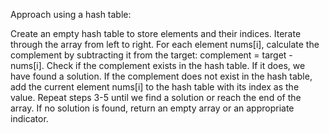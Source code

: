 Approach using a hash table:

Create an empty hash table to store elements and their indices.
Iterate through the array from left to right.
For each element nums[i], calculate the complement by subtracting it from the target: complement = target - nums[i].
Check if the complement exists in the hash table. If it does, we have found a solution.
If the complement does not exist in the hash table, add the current element nums[i] to the hash table with its index as the value.
Repeat steps 3-5 until we find a solution or reach the end of the array.
If no solution is found, return an empty array or an appropriate indicator.​
